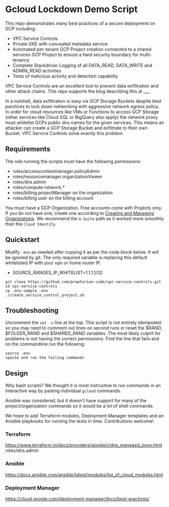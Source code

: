 # Gcloud Lockdown Demo Script

This repo demonstrates many best practices of a secure deployment on GCP including:
* VPC Service Controls
* Private GKE with concealed metadata service
* Automated per-tenant GCP Project creation connected to a shared services GCP Project
  to ensure a hard security boundary for multi-tenancy
* Complete Stackdriver Logging of all DATA_READ, DATA_WRITE and ADMIN_READ activities
* Tests of malicious activity and detection capability

VPC Service Controls are an excellent tool to prevent data exfiltration and other attack chains.
This repo supports the blog describing this at ___.

In a nutshell, data exfiltration is easy via GCP Storage Buckets despite best parctices to lock down networking with aggressive network egress policy. 
In order for cloud resources like VMs or Functions to access GCP Storage (other services like Cloud SQL or BigQuery also apply) the network proxy
must whitelist GCPs public dns names for the given services. This means an attacker can create a GCP Storage Bucket and exfiltrate to their own Bucket.
VPC Service Controls solve exactly this problem.

## Requirements

The role running the scripts must have the following permissions:

*    roles/accesscontextmanager.policyAdmin
*    roles/resourcemanager.organizationViewer
*    roles/dns.admin
*    roles/compute.network.*
*    roles/billing.projectManager on the organization
*    roles/billing.user on the billing account

You must have a GCP Organization. Free accounts come with Projects only.
If you do not have one, create one according to [Creating and Managing Organizations](https://cloud.google.com/resource-manager/docs/creating-managing-organization).
We recommend the `G-Suite` path as it worked more smoothly than the `Cloud Identity`.

## Quickstart

Modify `.env` as needed after copying it as per the code block below. It will be ignored by git.
The only required variable is replacing this default whitelisted IP with your vpn or home router IP.

* SOURCE_RANGES_IP_WHITELIST=1.1.1.1/32

```
git clone https://github.com/praetorian-code/vpc-service-controls.git
cd vpc-service-controls
cp .env-sample .env
./create_service_control_project.sh
```


## Troubleshooting

Uncomment the `set -x` line at the top.
This script is not entirely idempotent so you may need to comment out lines on second runs or reset the $RAND, $FOLDER_RAND and $SHARED_RAND variables.
The most likely culprit for problems is not having the correct permissions. Find the line that fails and on the commandline run the following:

```
source .env
<paste and run the failing command>
```

## Design

Why bash scripts? We thought it is most instructive to run commands in an interactive way by pasting individual `gcloud` commands.

Ansible was considered, but it doesn't have support for many of the project/organization commands so it would be a lot of shell commands.

We hope to add Terraform modules, Deployment Manager templates and an Ansible playbooks for running the tests in time.  Contributions welcome!

### Terraform

https://www.terraform.io/docs/providers/google/r/dns_managed_zone.html
roles/dns.admin

### Ansible 
https://docs.ansible.com/ansible/latest/modules/list_of_cloud_modules.html

### Deployment Manager
https://cloud.google.com/deployment-manager/docs/best-practices/
